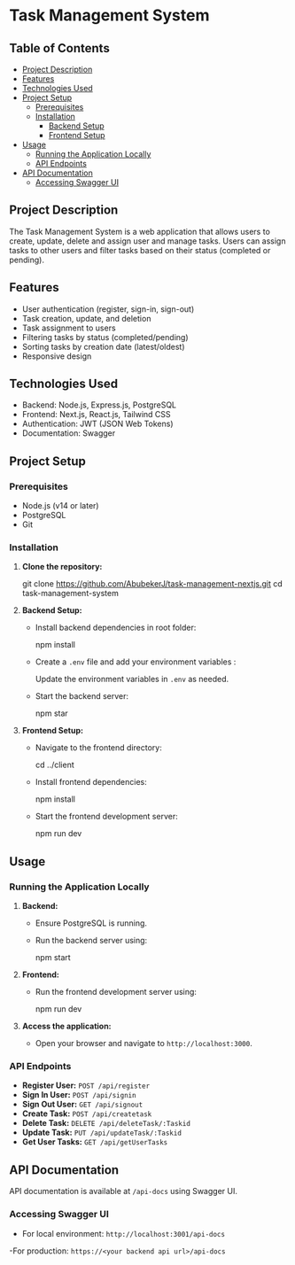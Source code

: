 # Task Management System

## Table of Contents
- [Project Description](#project-description)
- [Features](#features)
- [Technologies Used](#technologies-used)
- [Project Setup](#project-setup)
  - [Prerequisites](#prerequisites)
  - [Installation](#installation)
    - [Backend Setup](#backend-setup)
    - [Frontend Setup](#frontend-setup)
- [Usage](#usage)
  - [Running the Application Locally](#running-the-application-locally)
  - [API Endpoints](#api-endpoints)
- [API Documentation](#api-documentation)
  - [Accessing Swagger UI](#accessing-swagger-ui)

## Project Description
The Task Management System is a web application that allows users to create, update, delete and assign user and manage tasks. Users can assign tasks to other users and filter tasks based on their status (completed or pending).

## Features
- User authentication (register, sign-in, sign-out)
- Task creation, update, and deletion
- Task assignment to users
- Filtering tasks by status (completed/pending)
- Sorting tasks by creation date (latest/oldest)
- Responsive design

## Technologies Used
- Backend: Node.js, Express.js, PostgreSQL
- Frontend: Next.js, React.js, Tailwind CSS
- Authentication: JWT (JSON Web Tokens)
- Documentation: Swagger

## Project Setup

### Prerequisites
- Node.js (v14 or later)
- PostgreSQL
- Git

### Installation

1. **Clone the repository:**
    
    git clone https://github.com/AbubekerJ/task-management-nextjs.git
    cd task-management-system
    

2. **Backend Setup:**

    - Install backend dependencies in root folder:
  
      npm install
   

    - Create a `.env` file and add your environment variables :
    

      Update the environment variables in `.env` as needed.

    - Start the backend server:
    
      npm star
      

3. **Frontend Setup:**

    - Navigate to the frontend directory:

      cd ../client


    - Install frontend dependencies:
     
      npm install
      

    - Start the frontend development server:
  
      npm run dev
 

## Usage

### Running the Application Locally

1. **Backend:**
    - Ensure PostgreSQL is running.
    - Run the backend server using:
      
      npm start
     

2. **Frontend:**
    - Run the frontend development server using:
  
      npm run dev


3. **Access the application:**
    - Open your browser and navigate to `http://localhost:3000`.

### API Endpoints
- **Register User:** `POST /api/register`
- **Sign In User:** `POST /api/signin`
- **Sign Out User:** `GET /api/signout`
- **Create Task:** `POST /api/createtask`
- **Delete Task:** `DELETE /api/deleteTask/:Taskid`
- **Update Task:** `PUT /api/updateTask/:Taskid`
- **Get User Tasks:** `GET /api/getUserTasks`

## API Documentation

API documentation is available at `/api-docs` using Swagger UI.

### Accessing Swagger UI

- For local environment: `http://localhost:3001/api-docs`

 -For production: `https://<your backend api url>/api-docs`

